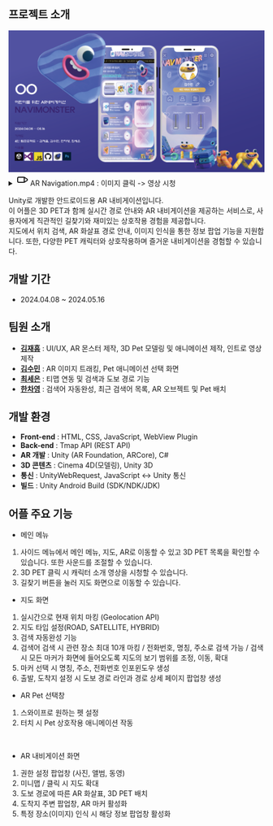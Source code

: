 ## 프로젝트 소개
<img src="https://github.com/CuteSeeun/Unity-AR-Navigation/blob/main/2_AR.pptx.png" alt="커버 이미지" width="950" />  

<details>
  <summary>
    <svg xmlns="http://www.w3.org/2000/svg" width="24" height="24" viewBox="0 0 24 24" fill="none" stroke="currentColor" stroke-width="2" stroke-linecap="round" stroke-linejoin="round">
  <rect x="3" y="7" width="13" height="10" rx="2" ry="2"></rect>
  <polygon points="16 7 22 11 22 13 16 17 16 7"></polygon>
</svg>
    AR Navigation.mp4  :  이미지 클릭 -> 영상 시청 
  </summary>
  
   [![유튜브 미리보기 이미지](https://img.youtube.com/vi/9ptV7AUB8UE/0.jpg)](https://www.youtube.com/watch?v=9ptV7AUB8UE&t=489s)
</details>  

Unity로 개발한 안드로이드용 AR 내비게이션입니다.  
이 어플은 3D PET과 함께 실시간 경로 안내와 AR 내비게이션을 제공하는 서비스로, 사용자에게 직관적인 길찾기와 재미있는 상호작용 경험을 제공합니다.  
지도에서 위치 검색, AR 화살표 경로 안내, 이미지 인식을 통한 정보 팝업 기능을 지원합니다. 또한, 다양한 PET 캐릭터와 상호작용하며 즐거운 내비게이션을 경험할 수 있습니다.  

## 개발 기간
- 2024.04.08 ~ 2024.05.16


## 팀원 소개
- **[김재흠](https://github.com/nasri016)** : UI/UX, AR 몬스터 제작, 3D Pet 모델링 및 애니메이션 제작, 인트로 영상 제작
- **[김수민](https://github.com/eneru7i)** : AR 이미지 트래킹, Pet 애니메이션 선택 화면
- **[최세은](https://github.com/CuteSeeun)** : 티맵 연동 및 검색과 도보 경로 기능 
- **[한차영](https://github.com/chayeong)** : 검색어 자동완성, 최근 검색어 목록, AR 오브젝트 및 Pet 배치


## 개발 환경
- **Front-end** : HTML, CSS, JavaScript, WebView Plugin
- **Back-end** : Tmap API (REST API)
- **AR 개발** : Unity (AR Foundation, ARCore), C#
- **3D 콘텐츠** : Cinema 4D(모델링), Unity 3D
- **통신** : UnityWebRequest, JavaScript <-> Unity 통신
- **빌드** : Unity Android Build (SDK/NDK/JDK)

## 어플 주요 기능
- 메인 메뉴  
1. 사이드 메뉴에서 메인 메뉴, 지도, AR로 이동할 수 있고 3D PET 목록을 확인할 수 있습니다. 또한 사운드를 조절할 수 있습니다.
2. 3D PET 클릭 시 캐릭터 소개 영상을 시청할 수 있습니다.
3. 길찾기 버튼을 눌러 지도 화면으로 이동할 수 있습니다.

- 지도 화면
1. 실시간으로 현재 위치 마킹 (Geolocation API)
2. 지도 타입 설정(ROAD, SATELLITE, HYBRID)
3. 검색 자동완성 기능
4. 검색어 검색 시 관련 장소 최대 10개 마킹 / 전화번호, 명칭, 주소로 검색 가능 / 검색 시 모든 마커가 화면에 들어오도록 지도의 보기 범위를 조정, 이동, 확대
5. 마커 선택 시 명칭, 주소, 전화번호 인포윈도우 생성
6. 출발, 도착지 설정 시 도보 경로 라인과 경로 상세 페이지 팝업창 생성

- AR Pet 선택창
1. 스와이프로 원하는 펫 설정
2. 터치 시 Pet 상호작용 애니메이션 작동

<br>

- AR 내비게이션 화면
1. 권한 설정 팝업창 (사진, 앨범, 동영)
2. 미니맵 / 클릭 시 지도 확대
3. 도보 경로에 따른 AR 화살표, 3D PET 배치
4. 도착지 주변 팝업창, AR 마커 활성화
5. 특정 장소(이미지) 인식 시 해당 정보 팝업창 활성화 
